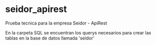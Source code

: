 # seidor_apirest
Prueba tecnica para la empresa Seidor - ApiRest

En la carpeta SQL se encuentran los querys necesarios para crear las tablas en la base de datos llamada 'seidor'
